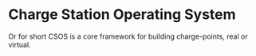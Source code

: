 # Charge Station Operating System

Or for short CSOS is a core framework for building charge-points, real or virtual.
